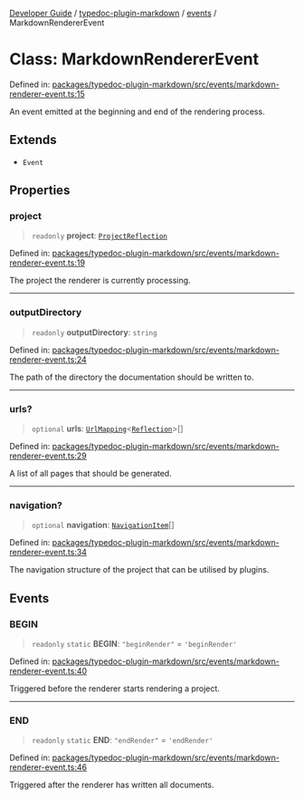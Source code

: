 [Developer Guide](../../../README.md) / [typedoc-plugin-markdown](../../README.md) / [events](../README.md) / MarkdownRendererEvent

# Class: MarkdownRendererEvent

Defined in: [packages/typedoc-plugin-markdown/src/events/markdown-renderer-event.ts:15](https://github.com/typedoc2md/typedoc-plugin-markdown/blob/main/packages/typedoc-plugin-markdown/src/events/markdown-renderer-event.ts#L15)

An event emitted at the beginning and end of the rendering process.

## Extends

- `Event`

## Properties

### project

> `readonly` **project**: [`ProjectReflection`](https://typedoc.org/api/classes/Models.ProjectReflection.html)

Defined in: [packages/typedoc-plugin-markdown/src/events/markdown-renderer-event.ts:19](https://github.com/typedoc2md/typedoc-plugin-markdown/blob/main/packages/typedoc-plugin-markdown/src/events/markdown-renderer-event.ts#L19)

The project the renderer is currently processing.

***

### outputDirectory

> `readonly` **outputDirectory**: `string`

Defined in: [packages/typedoc-plugin-markdown/src/events/markdown-renderer-event.ts:24](https://github.com/typedoc2md/typedoc-plugin-markdown/blob/main/packages/typedoc-plugin-markdown/src/events/markdown-renderer-event.ts#L24)

The path of the directory the documentation should be written to.

***

### urls?

> `optional` **urls**: [`UrlMapping`](../../types/interfaces/UrlMapping.md)\<[`Reflection`](https://typedoc.org/api/classes/Reflection.html)\>[]

Defined in: [packages/typedoc-plugin-markdown/src/events/markdown-renderer-event.ts:29](https://github.com/typedoc2md/typedoc-plugin-markdown/blob/main/packages/typedoc-plugin-markdown/src/events/markdown-renderer-event.ts#L29)

A list of all pages that should be generated.

***

### navigation?

> `optional` **navigation**: [`NavigationItem`](../../types/interfaces/NavigationItem.md)[]

Defined in: [packages/typedoc-plugin-markdown/src/events/markdown-renderer-event.ts:34](https://github.com/typedoc2md/typedoc-plugin-markdown/blob/main/packages/typedoc-plugin-markdown/src/events/markdown-renderer-event.ts#L34)

The navigation structure of the project that can be utilised by plugins.

## Events

### BEGIN

> `readonly` `static` **BEGIN**: `"beginRender"` = `'beginRender'`

Defined in: [packages/typedoc-plugin-markdown/src/events/markdown-renderer-event.ts:40](https://github.com/typedoc2md/typedoc-plugin-markdown/blob/main/packages/typedoc-plugin-markdown/src/events/markdown-renderer-event.ts#L40)

Triggered before the renderer starts rendering a project.

***

### END

> `readonly` `static` **END**: `"endRender"` = `'endRender'`

Defined in: [packages/typedoc-plugin-markdown/src/events/markdown-renderer-event.ts:46](https://github.com/typedoc2md/typedoc-plugin-markdown/blob/main/packages/typedoc-plugin-markdown/src/events/markdown-renderer-event.ts#L46)

Triggered after the renderer has written all documents.

